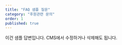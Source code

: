 ```yaml
---
title: "FAQ 샘플 질문"
category: "후원관련 문의"
order: 1
published: true
---
```


이건 샘플 답변입니다. CMS에서 수정하거나 삭제해도 됩니다.